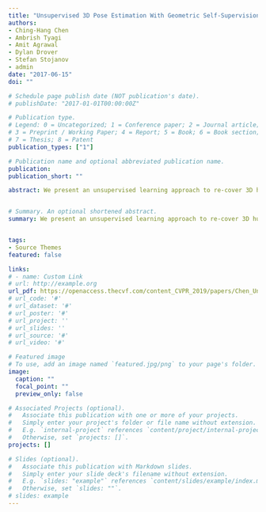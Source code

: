 ```yaml
---
title: "Unsupervised 3D Pose Estimation With Geometric Self-Supervision"
authors:
- Ching-Hang Chen
- Ambrish Tyagi
- Amit Agrawal
- Dylan Drover
- Stefan Stojanov
- admin
date: "2017-06-15"
doi: ""

# Schedule page publish date (NOT publication's date).
# publishDate: "2017-01-01T00:00:00Z"

# Publication type.
# Legend: 0 = Uncategorized; 1 = Conference paper; 2 = Journal article;
# 3 = Preprint / Working Paper; 4 = Report; 5 = Book; 6 = Book section;
# 7 = Thesis; 8 = Patent
publication_types: ["1"]

# Publication name and optional abbreviated publication name.
publication: 
publication_short: ""

abstract: We present an unsupervised learning approach to re-cover 3D human pose from 2D skeletal joints extracted from a single image. Our method does not require any multi-view image data, 3D skeletons, correspondences between 2D-3D points, or use previously learned 3D priors during training. A lifting network accepts 2D landmarks as inputs and generates a corresponding 3D skeleton estimate. Dur-ing training, the recovered 3D skeleton is reprojected on random camera viewpoints to generate new'synthetic'2D poses. By lifting the synthetic 2D poses back to 3D and re-projecting them in the original camera view, we can de-fine self-consistency loss both in 3D and in 2D. The training can thus be self supervised by exploiting the geometric self-consistency of the lift-reproject-lift process. We show that self-consistency alone is not sufficient to generate realistic skeletons, however adding a 2D pose discriminator enables the lifter to output valid 3D poses. Additionally, to learn from 2D poses' in the wild', we train an unsupervised 2D domain adapter network to allow for an expansion of 2D data. This improves results and demonstrates the useful-ness of 2D pose data for unsupervised 3D lifting. Results on Human3. 6M dataset for 3D human pose estimation demon-strate that our approach improves upon the previous un-supervised methods by 30% and outperforms many weakly supervised approaches that explicitly use 3D data.


# Summary. An optional shortened abstract.
summary: We present an unsupervised learning approach to re-cover 3D human pose from 2D skeletal joints extracted from a single image. Our method does not require any multi-view image data, 3D skeletons, correspondences between 2D-3D points, or use previously learned 3D priors during training.


tags:
- Source Themes
featured: false

links:
# - name: Custom Link
# url: http://example.org
url_pdf: https://openaccess.thecvf.com/content_CVPR_2019/papers/Chen_Unsupervised_3D_Pose_Estimation_With_Geometric_Self-Supervision_CVPR_2019_paper.pdf
# url_code: '#'
# url_dataset: '#'
# url_poster: '#'
# url_project: ''
# url_slides: ''
# url_source: '#'
# url_video: '#'

# Featured image
# To use, add an image named `featured.jpg/png` to your page's folder. 
image:
  caption: ""
  focal_point: ""
  preview_only: false

# Associated Projects (optional).
#   Associate this publication with one or more of your projects.
#   Simply enter your project's folder or file name without extension.
#   E.g. `internal-project` references `content/project/internal-project/index.md`.
#   Otherwise, set `projects: []`.
projects: []

# Slides (optional).
#   Associate this publication with Markdown slides.
#   Simply enter your slide deck's filename without extension.
#   E.g. `slides: "example"` references `content/slides/example/index.md`.
#   Otherwise, set `slides: ""`.
# slides: example
---
```

